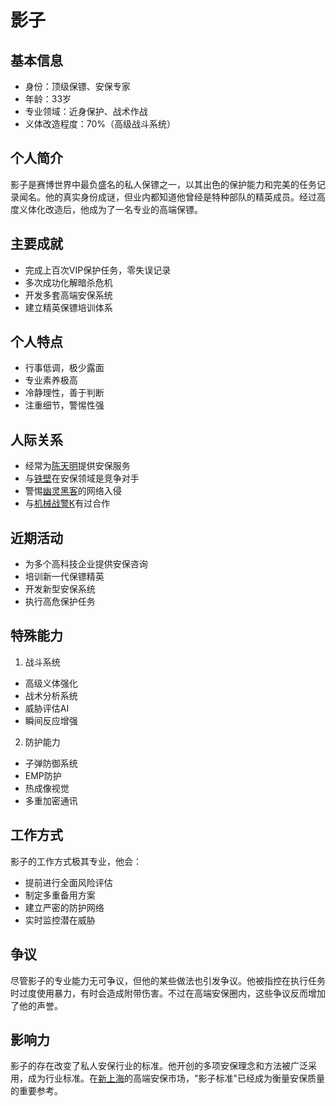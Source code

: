 # 影子

## 基本信息
- 身份：顶级保镖、安保专家
- 年龄：33岁
- 专业领域：近身保护、战术作战
- 义体改造程度：70%（高级战斗系统）

## 个人简介
影子是赛博世界中最负盛名的私人保镖之一，以其出色的保护能力和完美的任务记录闻名。他的真实身份成谜，但业内都知道他曾经是特种部队的精英成员。经过高度义体化改造后，他成为了一名专业的高端保镖。

## 主要成就
- 完成上百次VIP保护任务，零失误记录
- 多次成功化解暗杀危机
- 开发多套高端安保系统
- 建立精英保镖培训体系

## 个人特点
- 行事低调，极少露面
- 专业素养极高
- 冷静理性，善于判断
- 注重细节，警惕性强

## 人际关系
- 经常为[陈天明](/人物/陈天明.md)提供安保服务
- 与[铁壁](/人物/铁壁.md)在安保领域是竞争对手
- 警惕[幽灵黑客](/人物/幽灵黑客.md)的网络入侵
- 与[机械战警K](/人物/机械战警K.md)有过合作

## 近期活动
- 为多个高科技企业提供安保咨询
- 培训新一代保镖精英
- 开发新型安保系统
- 执行高危保护任务

## 特殊能力
1. 战斗系统
- 高级义体强化
- 战术分析系统
- 威胁评估AI
- 瞬间反应增强

2. 防护能力
- 子弹防御系统
- EMP防护
- 热成像视觉
- 多重加密通讯

## 工作方式
影子的工作方式极其专业，他会：
- 提前进行全面风险评估
- 制定多重备用方案
- 建立严密的防护网络
- 实时监控潜在威胁

## 争议
尽管影子的专业能力无可争议，但他的某些做法也引发争议。他被指控在执行任务时过度使用暴力，有时会造成附带伤害。不过在高端安保圈内，这些争议反而增加了他的声誉。

## 影响力
影子的存在改变了私人安保行业的标准。他开创的多项安保理念和方法被广泛采用，成为行业标准。在[新上海](/城市/新上海.md)的高端安保市场，"影子标准"已经成为衡量安保质量的重要参考。
